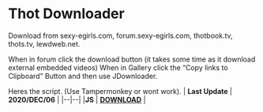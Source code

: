 # Thot Downloader

Download from sexy-egirls.com, forum.sexy-egirls.com, thotbook.tv, thots.tv, lewdweb.net.


When in forum click the download button (it takes some time as it download external embedded videos)
When in Gallery click the “Copy links to Clipboard” Button and then use JDownloader.


Heres the script. (Use Tampermonkey or wont work).
| **Last Update** | **2020/DEC/06** |
|--|--|
|**JS**  | [**DOWNLOAD**](https://bit.ly/thotsJS) |
